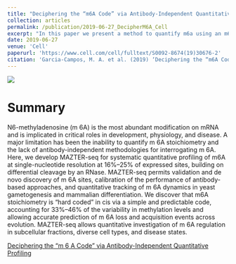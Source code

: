 ```yaml
---
title: "Deciphering the “m6A Code” via Antibody-Independent Quantitative Profiling"
collection: articles
permalink: /publication/2019-06-27_DecipherM6A_Cell
excerpt: "In this paper we present a method to quantify m6a using an m6a sensitive endonuclease, and uncover the mechanistic behaviour of methylation trough a simple and conserved code in cis.<br/><br/><img src='/images/publications_figs/MAZTERseq.png'><br/>"
date: 2019-06-27
venue: 'Cell'
paperurl: 'https://www.cell.com/cell/fulltext/S0092-8674(19)30676-2' 
citation: 'Garcia-Campos, M. A. et al. (2019) ‘Deciphering the “m6A Code” via Antibody-Independent Quantitative Profiling’, Cell. Elsevier, 0(0). doi: 10.1016/j.cell.2019.06.013.'
---
```


![](https://marlin-prod.literatumonline.com/cms/attachment/bdce76a1-d8a0-4800-865e-78c282d9c961/fx1.jpg)

Summary
==========
N6-methyladenosine (m 6A) is the most abundant modification on mRNA and is implicated in critical roles in development, physiology, and disease. A major limitation has been the inability to quantify m 6A stoichiometry and the lack of antibody-independent methodologies for interrogating m 6A. Here, we develop MAZTER-seq for systematic quantitative profiling of m6A at single-nucleotide resolution at 16%–25% of expressed sites, building on differential cleavage by an RNase. MAZTER-seq permits validation and de novo discovery of m 6A sites, calibration of the performance of antibody-based approaches, and quantitative tracking of m 6A dynamics in yeast gametogenesis and mammalian differentiation. We discover that m6A stoichiometry is “hard coded” in cis via a simple and predictable code, accounting for 33%–46% of the variability in methylation levels and allowing accurate prediction of m 6A loss and acquisition events across evolution. MAZTER-seq allows quantitative investigation of m 6A regulation in subcellular fractions, diverse cell types, and disease states.

<dl>
	<script type="text/javascript" src="//cdn.plu.mx/widget-details.js"></script>
	<a href="https://plu.mx/plum/a/?doi=10.1016%2Fj.cell.2019.06.013" class="plumx-details" data-site="plum" data-hide-when-empty="true">Deciphering the “m 6 A Code” via Antibody-Independent Quantitative Profiling</a>
</dl>

<dl>
	<script type='text/javascript' src='https://d1bxh8uas1mnw7.cloudfront.net/assets/embed.js'></script>
	<div data-badge-details="right" data-badge-type="medium-donut" data-doi="https://doi.org/10.1016/j.cell.2019.06.013" class="altmetric-embed"></div>
</dl>

<span class="__dimensions_badge_embed__" data-id="pub.1117496457"></span><script async src="https://badge.dimensions.ai/badge.js" charset="utf-8"></script>
